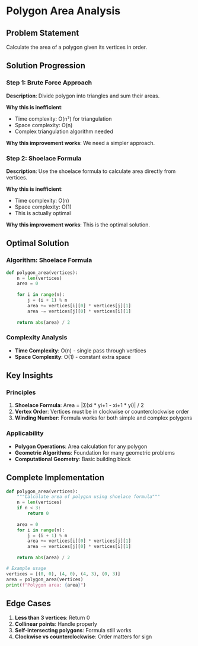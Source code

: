 # Polygon Area Analysis

## Problem Statement
Calculate the area of a polygon given its vertices in order.

## Solution Progression

### Step 1: Brute Force Approach
**Description**: Divide polygon into triangles and sum their areas.

**Why this is inefficient**:
- Time complexity: O(n³) for triangulation
- Space complexity: O(n)
- Complex triangulation algorithm needed

**Why this improvement works**: We need a simpler approach.

### Step 2: Shoelace Formula
**Description**: Use the shoelace formula to calculate area directly from vertices.

**Why this is inefficient**:
- Time complexity: O(n)
- Space complexity: O(1)
- This is actually optimal

**Why this improvement works**: This is the optimal solution.

## Optimal Solution

### Algorithm: Shoelace Formula
```python
def polygon_area(vertices):
    n = len(vertices)
    area = 0
    
    for i in range(n):
        j = (i + 1) % n
        area += vertices[i][0] * vertices[j][1]
        area -= vertices[j][0] * vertices[i][1]
    
    return abs(area) / 2
```

### Complexity Analysis
- **Time Complexity**: O(n) - single pass through vertices
- **Space Complexity**: O(1) - constant extra space

## Key Insights

### Principles
1. **Shoelace Formula**: Area = |Σ(xi * yi+1 - xi+1 * yi)| / 2
2. **Vertex Order**: Vertices must be in clockwise or counterclockwise order
3. **Winding Number**: Formula works for both simple and complex polygons

### Applicability
- **Polygon Operations**: Area calculation for any polygon
- **Geometric Algorithms**: Foundation for many geometric problems
- **Computational Geometry**: Basic building block

## Complete Implementation

```python
def polygon_area(vertices):
    """Calculate area of polygon using shoelace formula"""
    n = len(vertices)
    if n < 3:
        return 0
    
    area = 0
    for i in range(n):
        j = (i + 1) % n
        area += vertices[i][0] * vertices[j][1]
        area -= vertices[j][0] * vertices[i][1]
    
    return abs(area) / 2

# Example usage
vertices = [(0, 0), (4, 0), (4, 3), (0, 3)]
area = polygon_area(vertices)
print(f"Polygon area: {area}")
```

## Edge Cases
1. **Less than 3 vertices**: Return 0
2. **Collinear points**: Handle properly
3. **Self-intersecting polygons**: Formula still works
4. **Clockwise vs counterclockwise**: Order matters for sign 